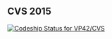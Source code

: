 ## CVS 2015

[ ![Codeship Status for VP42/CVS](https://codeship.com/projects/60cff2f0-1528-0133-dfb9-6ebb30d8a8ec/status?branch=master)](https://codeship.com/projects/93164)
